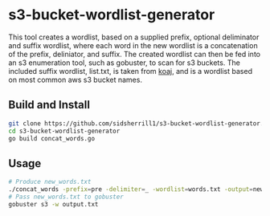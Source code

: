 # s3-bucket-wordlist-generator

This tool creates a wordlist, based on a supplied prefix, optional deliminator and suffix wordlist, where each word in the new wordlist is a concatenation of the prefix, deliniator, and suffix. The created wordlist can then be fed into an s3 enumeration tool, such as gobuster, to scan for s3 buckets. The included suffix wordlist, list.txt, is taken from [koaj](https://github.com/koaj/aws-s3-bucket-wordlist.git), and is a wordlist based on most common aws s3 bucket names.

## Build and Install
```sh
git clone https://github.com/sidsherrill1/s3-bucket-wordlist-generator.git
cd s3-bucket-wordlist-generator
go build concat_words.go
```

## Usage
```sh
# Produce new_words.txt
./concat_words -prefix=pre -delimiter=_ -wordlist=words.txt -output=new_words.txt
# Pass new_words.txt to gobuster
gobuster s3 -w output.txt
```
